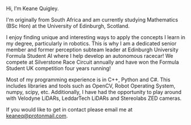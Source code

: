 Hi, I’m Keane Quigley. 

I'm originally from South Africa and am currently studying Mathematics (BSc Hon) at the University of Edinburgh, Scotland.

I enjoy finding unique and interesting ways to apply the concepts I learn in my degree, particularly in robotics. This is why I am a dedicated senior member and former perception subteam leader at Edinburgh University Formula Student AI where I help develop an autonomous racecar! We compete at Silverstone Race Circuit annually and have won the Formula Student UK competition four years running!

Most of my programming experience is in C++, Python and C#. This includes libraries and tools such as OpenCV, Robot Operating System, numpy, scipy, etc. Additionally, I have had the opportunity to play around with Velodyne LiDARs, LeddarTech LiDARs and Stereolabs ZED cameras.

If you would like to get in contact please email me at keaneq@protonmail.com.
